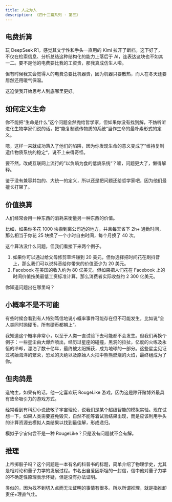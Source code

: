 ```yaml
---
title: 人之为人
description: 《四十二篇系列 · 第三》
---
```


## 电费折算

玩 DeepSeek R1，感觉其文学性和手头一直用的 Kimi 拉开了断档。这下好了，不仅在检索信息、分析总结这种结构化的能力上落后于 AI，连表达这块也不如其一二。要不是他的电费要比我的工资贵，那我真成仿生人啦。

但有时候我又会觉得人的电费总要比机器贵，因为机器只要散热，而人在冬天还要居然还用暖气保温。

这迫使我开始思考人到底哪里更好。

## 如何定义生命

你不能把“生命是什么”这个问题全然抛给哲学家，但如果你没有找到解，不妨听听进化生物学家们说的话，把“能复制遗传物质的系统“当作生命的最朴素形式的定义。

嗯，这样一来就成功落入了他们的陷阱，因为你发现生命的意义变成了”维持复制遗传物质系统的稳定“，说不上来得奇怪。

要不然，改成互联网上流行的”以负熵为食的低熵系统“？嚯，问题更大了，懒得解释。

鉴于没有兼容并包的、大统一的定义，所以还是把问题还给哲学家吧，因为他们最擅长打架了。

## 价值换算

人们经常会用一种东西的消耗来衡量另一种东西的价值。

比如，如果你多花 1000 块搬到离公司近的地方，并且每天省下 2h+ 通勤时间，那么相当于你花 25 块换了一个小时自由时间，每个月换了 40 次。

这个算法没什么问题，但我们看接下来两个例子。

1. 如果你可以通过给父母修剪草坪赚到 20 美元，但你选择把时间花在刷抖音上，那么我们可以说抖音给你带来的价值至少为 20 美元。
2. Facebook 在美国的收入约为 80 亿美元。但如果把人们花在 Facebook 上的时间价值按美最低工资标准计算，那么消费者实际收益约 2 300 亿美元。 

你知道问题出在哪里吗？

## 小概率不是不可能

有些时候会看到有人特别笃信地说小概率事件可能存在但不可能发生，比如说“全人类同时抛硬币，所有硬币都朝上”。

我知道这个概率非常小，以至于人类一直试验下去可能都不会发生。但我们再换个例子：一些星尘由大爆炸喷出，经历过星座的碰撞，黑洞的拉扯，亿度的火练及永恒的冷却，漂泊了数十亿年，最终被太阳捕获，成为地球的一部分。这些星尘见证过初始海洋的繁荣，恐龙的灭绝以及原始人火把中熊熊燃烧的火焰，最终组成为了你。

## 但肉鸽是

造物主，如果有的话，他一定喜欢玩 RougeLike 游戏，因为这是除开赌博外最具有致命吸引力的游戏方式。

经常看到有科幻小说致敬子宇宙理论，说我们是某个超级智能的模拟实验。现在试想一下，如果人类需要避免毁灭，自然不能等着试验结果出现，而是应该利用手头的计算资源去模拟人类结果以找到最佳解，形成递归。

模拟子宇宙何尝不是一种 RougeLike？只是没有问题就不会有解。

## 推理

上帝掷骰子吗？这个问题是一本有名的科普书的标题，简单介绍了物理学史，尤其是相对论和量子力学的发展过程。书名出自爱因斯坦的一封信，信中他对量子力学的不确定性原理表示怀疑，但是没有办法证明。

类似的，因为找不到切入点而无法证明的事情有很多。所以所谓推理，就是指推卸责任+理直气壮。

<!-- ## 主观能动性

有人说人是不能被模拟的，因为人有主观能动性。

但似乎 -->

